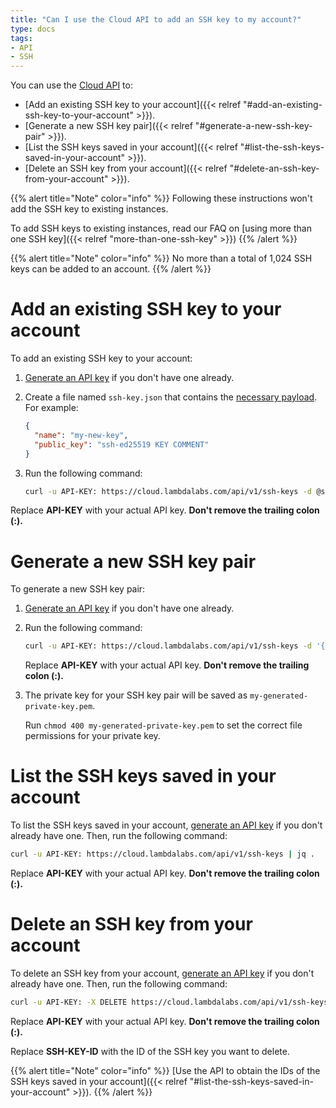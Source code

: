 ```yaml
---
title: "Can I use the Cloud API to add an SSH key to my account?"
type: docs
tags:
- API
- SSH
---
```


You can use the [Cloud API](https://cloud.lambdalabs.com/api/v1/docs) to:

- [Add an existing SSH key to your account]({{< relref "#add-an-existing-ssh-key-to-your-account" >}}).
- [Generate a new SSH key pair]({{< relref "#generate-a-new-ssh-key-pair" >}}).
- [List the SSH keys saved in your account]({{< relref "#list-the-ssh-keys-saved-in-your-account" >}}).
- [Delete an SSH key from your account]({{< relref "#delete-an-ssh-key-from-your-account" >}}).

{{% alert title="Note" color="info" %}}
Following these instructions won't add the SSH key to existing instances.

To add SSH keys to existing instances, read our FAQ on
[using more than one SSH key]({{< relref "more-than-one-ssh-key" >}})
{{% /alert %}}

{{% alert title="Note" color="info" %}}
No more than a total of 1,024 SSH keys can be added to an account.
{{% /alert %}}

# Add an existing SSH key to your account

To add an existing SSH key to your account:

1. [Generate an API key](https://cloud.lambdalabs.com/api-keys) if you don't
   have one already.

2. Create a file named `ssh-key.json` that contains the
   [necessary payload](https://cloud.lambdalabs.com/api/v1/docs#operation/launchInstance).
   For example:

   ```json
   {
     "name": "my-new-key",
     "public_key": "ssh-ed25519 KEY COMMENT"
   }
   ```

3. Run the following command:

   ```bash
   curl -u API-KEY: https://cloud.lambdalabs.com/api/v1/ssh-keys -d @ssh-key.json -H "Content-Type: application/json" | jq .
   ```

Replace **API-KEY** with your actual API key. **Don't remove the trailing
colon (:).**

# Generate a new SSH key pair

To generate a new SSH key pair:

1. [Generate an API key](https://cloud.lambdalabs.com/api-keys) if you don't
   have one already.

2. Run the following command:

   ```bash
   curl -u API-KEY: https://cloud.lambdalabs.com/api/v1/ssh-keys -d '{ "name": "my-generated-key" }' -H "Content-Type: application/json" | jq -r '.data.private_key' > my-generated-private-key.pem
   ```

   Replace **API-KEY** with your actual API key. **Don't remove the trailing
   colon (:).**

3. The private key for your SSH key pair will be saved as
   `my-generated-private-key.pem`.

   Run `chmod 400 my-generated-private-key.pem` to set the correct file
   permissions for your private key.

# List the SSH keys saved in your account

To list the SSH keys saved in your account,
[generate an API key](https://cloud.lambdalabs.com/api-keys) if you don't
already have one. Then, run the following command:

```bash
curl -u API-KEY: https://cloud.lambdalabs.com/api/v1/ssh-keys | jq .
```

Replace **API-KEY** with your actual API key. **Don't remove the trailing
colon (:).**

# Delete an SSH key from your account

To delete an SSH key from your account,
[generate an API key](https://cloud.lambdalabs.com/api-keys) if you don't
already have one. Then, run the following command:

```bash
curl -u API-KEY: -X DELETE https://cloud.lambdalabs.com/api/v1/ssh-keys/SSH-KEY-ID
```

Replace **API-KEY** with your actual API key. **Don't remove the trailing
colon (:).**

Replace **SSH-KEY-ID** with the ID of the SSH key you want to delete.

{{% alert title="Note" color="info" %}}
[Use the API to obtain the IDs of the SSH keys saved in your account]({{< relref "#list-the-ssh-keys-saved-in-your-account" >}}).
{{% /alert %}}
